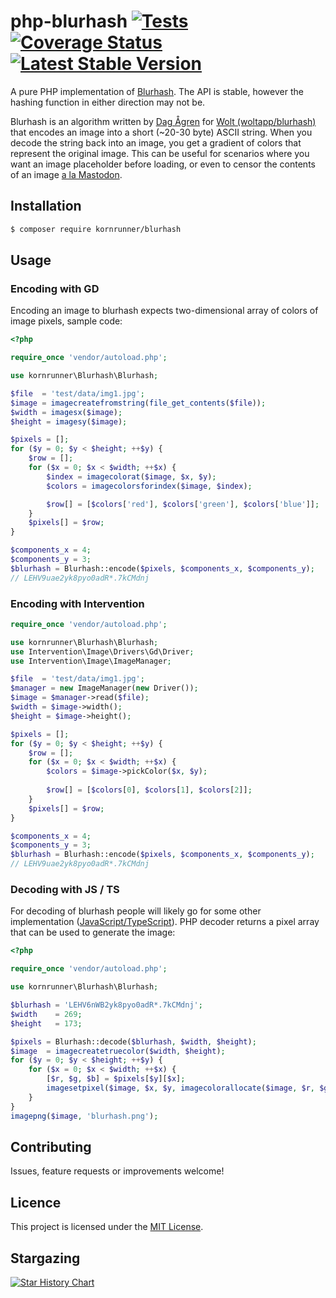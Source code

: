# php-blurhash [![Tests](https://github.com/kornrunner/php-blurhash/actions/workflows/tests.yml/badge.svg?branch=master)](https://github.com/kornrunner/php-blurhash/actions/workflows/tests.yml) [![Coverage Status](https://coveralls.io/repos/github/kornrunner/php-blurhash/badge.svg?branch=master)](https://coveralls.io/github/kornrunner/php-blurhash?branch=master) [![Latest Stable Version](https://poser.pugx.org/kornrunner/blurhash/v/stable)](https://packagist.org/packages/kornrunner/blurhash)


A pure PHP implementation of [Blurhash](https://github.com/woltapp/blurhash). The API is stable, however the hashing function in either direction may not be.

Blurhash is an algorithm written by [Dag Ågren](https://github.com/DagAgren) for [Wolt (woltapp/blurhash)](https://github.com/woltapp/blurhash) that encodes an image into a short (~20-30 byte) ASCII string. When you decode the string back into an image, you get a gradient of colors that represent the original image. This can be useful for scenarios where you want an image placeholder before loading, or even to censor the contents of an image [a la Mastodon](https://blog.joinmastodon.org/2019/05/improving-support-for-adult-content-on-mastodon/).

## Installation


```sh
$ composer require kornrunner/blurhash
```

## Usage

### Encoding with GD
Encoding an image to blurhash expects two-dimensional array of colors of image pixels, sample code:

```php
<?php

require_once 'vendor/autoload.php';

use kornrunner\Blurhash\Blurhash;

$file  = 'test/data/img1.jpg';
$image = imagecreatefromstring(file_get_contents($file));
$width = imagesx($image);
$height = imagesy($image);

$pixels = [];
for ($y = 0; $y < $height; ++$y) {
    $row = [];
    for ($x = 0; $x < $width; ++$x) {
        $index = imagecolorat($image, $x, $y);
        $colors = imagecolorsforindex($image, $index);

        $row[] = [$colors['red'], $colors['green'], $colors['blue']];
    }
    $pixels[] = $row;
}

$components_x = 4;
$components_y = 3;
$blurhash = Blurhash::encode($pixels, $components_x, $components_y);
// LEHV9uae2yk8pyo0adR*.7kCMdnj
```

### Encoding with Intervention

```php
require_once 'vendor/autoload.php';

use kornrunner\Blurhash\Blurhash;
use Intervention\Image\Drivers\Gd\Driver;
use Intervention\Image\ImageManager;

$file  = 'test/data/img1.jpg';
$manager = new ImageManager(new Driver());
$image = $manager->read($file);
$width = $image->width();
$height = $image->height();

$pixels = [];
for ($y = 0; $y < $height; ++$y) {
    $row = [];
    for ($x = 0; $x < $width; ++$x) {
        $colors = $image->pickColor($x, $y);
        
        $row[] = [$colors[0], $colors[1], $colors[2]];
    }
    $pixels[] = $row;
}

$components_x = 4;
$components_y = 3;
$blurhash = Blurhash::encode($pixels, $components_x, $components_y);
// LEHV9uae2yk8pyo0adR*.7kCMdnj
```

### Decoding with JS / TS

For decoding of blurhash people will likely go for some other implementation ([JavaScript/TypeScript](https://github.com/woltapp/blurhash/tree/master/TypeScript)).
PHP decoder returns a pixel array that can be used to generate the image:

```php
<?php

require_once 'vendor/autoload.php';

use kornrunner\Blurhash\Blurhash;

$blurhash = 'LEHV6nWB2yk8pyo0adR*.7kCMdnj';
$width    = 269;
$height   = 173;

$pixels = Blurhash::decode($blurhash, $width, $height);
$image  = imagecreatetruecolor($width, $height);
for ($y = 0; $y < $height; ++$y) {
    for ($x = 0; $x < $width; ++$x) {
        [$r, $g, $b] = $pixels[$y][$x];
        imagesetpixel($image, $x, $y, imagecolorallocate($image, $r, $g, $b));
    }
}
imagepng($image, 'blurhash.png');
```

## Contributing

Issues, feature requests or improvements welcome!

## Licence

This project is licensed under the [MIT License](LICENSE).

## Stargazing

[![Star History Chart](https://api.star-history.com/svg?repos=kornrunner/php-blurhash&type=Date)](https://star-history.com/#kornrunner/php-blurhash&Date)
